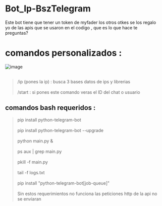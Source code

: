 # Bot_Ip-BszTelegram
Este bot tiene que tener un token de myfader los otros otkes se los regalo yo de las apis que se usaron en el codigo , que es lo que hace te preguntas?
# comandos personalizados :
![image](https://github.com/AvastrOficial/Bot_Ip-BszTelegram/assets/91764815/88c3b280-d261-40f5-9596-f4157461635f)
<br></br>
> /ip (pones la ip) : busca 3 bases datos de ips y librerias 
<br></br>
> /start : si pones este comando veras el ID del chat o usuario 
## comandos bash requeridos :
> pip install python-telegram-bot
<br></br>
> pip install python-telegram-bot --upgrade
<br></br>
> python main.py &
<br></br>
> ps aux | grep main.py
<br></br>
> pkill -f main.py
<br></br>
> tail -f logs.txt
<br></br>
> pip install "python-telegram-bot[job-queue]"
<br></br>
Sin estos requerimientos no funciona las peticiones http de la api no se enviaran


